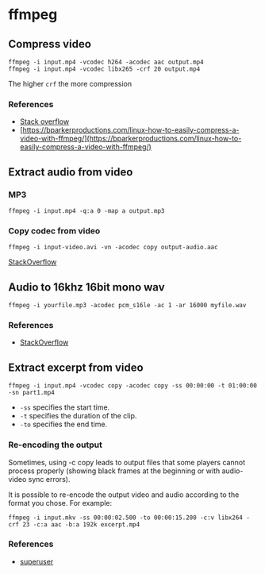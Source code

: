 # ffmpeg

## Compress video

```
ffmpeg -i input.mp4 -vcodec h264 -acodec aac output.mp4
ffmpeg -i input.mp4 -vcodec libx265 -crf 20 output.mp4
```

The higher `crf` the more compression

### References

* [Stack overflow](https://unix.stackexchange.com/a/38380/320582)
* [https://bparkerproductions.com/linux-how-to-easily-compress-a-video-with-ffmpeg/](https://bparkerproductions.com/linux-how-to-easily-compress-a-video-with-ffmpeg/)

## Extract audio from video

### MP3
```
ffmpeg -i input.mp4 -q:a 0 -map a output.mp3
```

### Copy codec from video
```
ffmpeg -i input-video.avi -vn -acodec copy output-audio.aac
```

[StackOverflow](https://stackoverflow.com/questions/9913032/how-can-i-extract-audio-from-video-with-ffmpeg)

## Audio to 16khz 16bit mono wav

```
ffmpeg -i yourfile.mp3 -acodec pcm_s16le -ac 1 -ar 16000 myfile.wav
```

### References

- [StackOverflow](https://stackoverflow.com/questions/27730529/how-can-we-convert-wav-file-to-text-by-using-pocketsphinx#comment87408137_27731245)

## Extract excerpt from video

```
ffmpeg -i input.mp4 -vcodec copy -acodec copy -ss 00:00:00 -t 01:00:00 -sn part1.mp4
```

* `-ss` specifies the start time.
* `-t` specifies the duration of the clip.
* `-to` specifies the end time.

### Re-encoding the output

Sometimes, using -c copy leads to output files that some players cannot process properly (showing black frames at the beginning or with audio-video sync errors).

It is possible to re-encode the output video and audio according to the format you chose. For example:

```
ffmpeg -i input.mkv -ss 00:00:02.500 -to 00:00:15.200 -c:v libx264 -crf 23 -c:a aac -b:a 192k excerpt.mp4
```

### References

- [superuser](https://superuser.com/a/377407/1028786)
